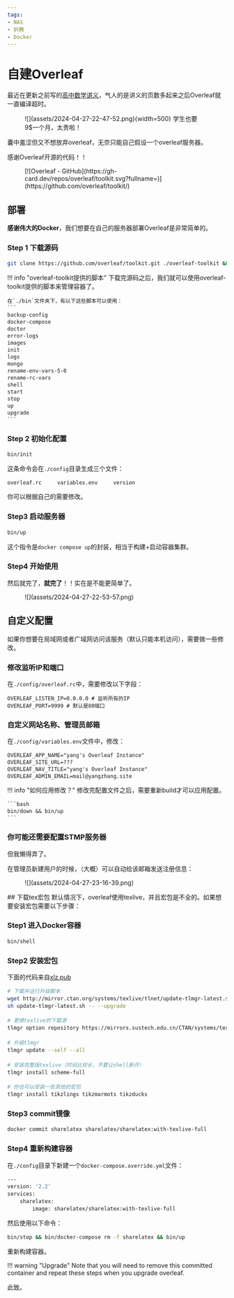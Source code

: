 ```yaml
---
tags:
- NAS
- 折腾
- Docker
---
```


# 自建Overleaf

最近在更新之前写的[高中数学讲义](../../Project/high_school_math.md)，气人的是讲义的页数多起来之后Overleaf就一直编译超时。

<figure markdown>
![](assets/2024-04-27-22-47-52.png){width=500}
<figurecaption>
学生也要9$一个月，太贵啦！
</figurecaption>
</figure>

囊中羞涩但又不想放弃overleaf，无奈只能自己假设一个overleaf服务器。

感谢Overleaf开源的代码！！

<figure markdown>
[![Overleaf - GitHub](https://gh-card.dev/repos/overleaf/toolkit.svg?fullname=)](https://github.com/overleaf/toolkit/)
</figure>

## 部署

**感谢伟大的Docker**，我们想要在自己的服务器部署Overleaf是非常简单的。

### Step 1 下载源码
```bash
git clone https://github.com/overleaf/toolkit.git ./overleaf-toolkit && cd overleaf-toolkit
```
!!! info "overleaf-toolkit提供的脚本"
    下载完源码之后，我们就可以使用overleaf-toolkit提供的脚本来管理容器了。

    在`./bin`文件夹下，有以下这些脚本可以使用：
    ```
    backup-config
    docker-compose
    doctor
    error-logs
    images
    init
    logs
    mongo
    rename-env-vars-5-0
    rename-rc-vars
    shell
    start
    stop
    up
    upgrade
    ```
### Step 2 初始化配置

```bash
bin/init
```

这条命令会在`./config`目录生成三个文件：
```
overleaf.rc     variables.env     version
```
你可以根据自己的需要修改。

### Step3 启动服务器
```bash
bin/up
```
这个指令是`docker compose up`的封装，相当于构建+启动容器集群。

### Step4 开始使用
然后就完了，**就完了**！！实在是不能更简单了。

<figure markdown>
![](assets/2024-04-27-22-53-57.png)
</figure>

## 自定义配置
如果你想要在局域网或者广域网访问该服务（默认只能本机访问），需要做一些修改。

### 修改监听IP和端口
在`./config/overleaf.rc`中，需要修改以下字段：
```
OVERLEAF_LISTEN_IP=0.0.0.0 # 监听所有的IP
OVERLEAF_PORT=9999 # 默认是80端口
```

### 自定义网站名称、管理员邮箱
在`./config/variables.env`文件中，修改：
```
OVERLEAF_APP_NAME="yang's Overleaf Instance"
OVERLEAF_SITE_URL=???
OVERLEAF_NAV_TITLE="yang's Overleaf Instance"
OVERLEAF_ADMIN_EMAIL=mail@yangzhang.site
```

!!! info "如何应用修改？"
    修改完配置文件之后，需要重新build才可以应用配置。

    ```bash
    bin/down && bin/up
    ```

### 你可能还需要配置STMP服务器
但我懒得弄了。

在管理员新建用户的时候，（大概）可以自动给该邮箱发送注册信息：
<figure markdown>
![](assets/2024-04-27-23-16-39.png)
</figure>
## 下载tex宏包
默认情况下，overleaf使用texlive，并且宏包是不全的。如果想要安装宏包需要以下步骤：

### Step1 进入Docker容器
```bash
bin/shell
```

### Step2 安装宏包
下面的代码来自[xlz.pub](https://xlz.pub/2023/01/10/Ubuntu%E4%BD%BF%E7%94%A8Docker%E6%90%AD%E5%BB%BASharelatex-Overleaf%E5%BC%80%E6%BA%90%E7%89%88%E6%9C%AC-%E5%B9%B6%E9%85%8D%E7%BD%AENginx%E5%8F%8D%E5%90%91%E4%BB%A3%E7%90%86/)
```bash
# 下载并运行升级脚本
wget http://mirror.ctan.org/systems/texlive/tlnet/update-tlmgr-latest.sh
sh update-tlmgr-latest.sh -- --upgrade

# 更换texlive的下载源
tlmgr option repository https://mirrors.sustech.edu.cn/CTAN/systems/texlive/tlnet/

# 升级tlmgr
tlmgr update --self --all

# 安装完整版texlive（时间比较长，不要让shell断开）
tlmgr install scheme-full

# 你也可以安装一些其他的宏包
tlmgr install tikzlings tikzmarmots tikzducks
```

### Step3 commit镜像
```bash
docker commit sharelatex sharelatex/sharelatex:with-texlive-full
```

### Step4 重新构建容器
在`./config`目录下新建一个`docker-compose.override.yml`文件：
```bash
---
version: '2.2'
services:
    sharelatex:
        image: sharelatex/sharelatex:with-texlive-full
```
然后使用以下命令：
```bash
bin/stop && bin/docker-compose rm -f sharelatex && bin/up
```
重新构建容器。

!!! warning "Upgrade"
    Note that you will need to remove this committed container and repeat these steps when you upgrade overleaf.

此致。